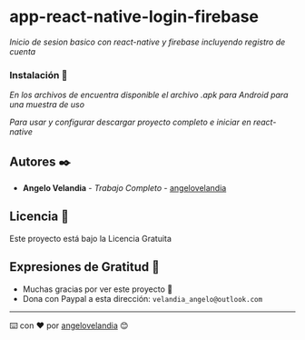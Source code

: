 # app-react-native-login-firebase

_Inicio de sesion basico con react-native y firebase incluyendo registro de cuenta_

### Instalación 🔧

_En los archivos de encuentra disponible el archivo .apk para Android para una muestra de uso_

_Para usar y configurar descargar proyecto completo e iniciar en react-native_

## Autores ✒️

* **Angelo Velandia** - *Trabajo Completo* - [angelovelandia](https://github.com/angelovelandia)

## Licencia 📄

Este proyecto está bajo la Licencia Gratuita

## Expresiones de Gratitud 🎁

* Muchas gracias por ver este proyecto 📢
* Dona con Paypal a esta dirección: `velandia_angelo@outlook.com`

---
⌨️ con ❤️ por [angelovelandia](https://github.com/angelovelandia) 😊
